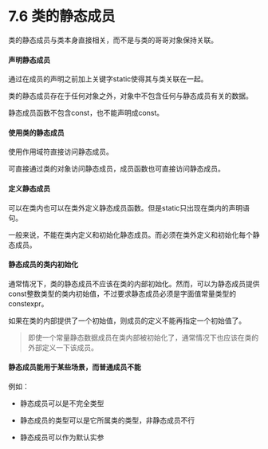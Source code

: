 # 7.6 类的静态成员

类的静态成员与类本身直接相关，而不是与类的哥哥对象保持关联。

#### 声明静态成员

通过在成员的声明之前加上关键字static使得其与类关联在一起。

类的静态成员存在于任何对象之外，对象中不包含任何与静态成员有关的数据。

静态成员函数不包含const，也不能声明成const。

#### 使用类的静态成员

使用作用域符直接访问静态成员。

可直接通过类的对象访问静态成员，成员函数也可直接访问静态成员。

#### 定义静态成员

可以在类内也可以在类外定义静态成员函数。但是static只出现在类内的声明语句。

一般来说，不能在类内定义和初始化静态成员。而必须在类外定义和初始化每个静态成员。

#### 静态成员的类内初始化

通常情况下，类的静态成员不应该在类的内部初始化。然而，可以为静态成员提供const整数类型的类内初始值，不过要求静态成员必须是字面值常量类型的constexpr。

如果在类的内部提供了一个初始值，则成员的定义不能再指定一个初始值了。

> 即使一个常量静态数据成员在类内部被初始化了，通常情况下也应该在类的外部定义一下该成员。

#### 静态成员能用于某些场景，而普通成员不能

例如：

- 静态成员可以是不完全类型


- 静态成员的类型可以是它所属类的类型，非静态成员不行
- 静态成员可以作为默认实参